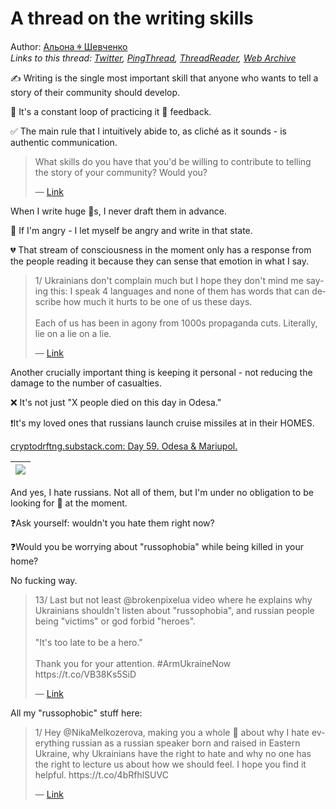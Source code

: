 # A thread on the writing skills

Author: [Альона ꑭ Шевченко](https://twitter.com/cryptodrftng)  
*Links to this thread: [Twitter](https://twitter.com/cryptodrftng/status/1545490922854555648), [PingThread](https://pingthread.com/thread/1545490922854555648), [ThreadReader](https://threadreaderapp.com/thread/1545490922854555648.html), [Web Archive](https://web.archive.org/web/*/https://twitter.com/cryptodrftng/status/1545490922854555648)*

✍️ Writing is the single most important skill that anyone who wants to tell a story of their community should develop.

💌 It's a constant loop of practicing it 🔄 feedback. 

✅ The main rule that I intuitively abide to, as cliché as it sounds - is authentic communication.

<blockquote class="twitter-tweet">
    <p lang="en" dir="ltr">
    What skills do you have that you&#39;d be willing to contribute to telling the story of your community? Would you?<br />
    </p>
    &mdash; <a href="https://twitter.com/JournoDao/status/1545488083130363904">Link</a>
</blockquote>

When I write huge 🧵s, I never draft them in advance. 

🤬 If I'm angry - I let myself be angry and write in that state.

💔 That stream of consciousness in the moment only has a response from the people reading it because they can sense that emotion in what I say.

<blockquote class="twitter-tweet">
    <p lang="en" dir="ltr">
    1/ Ukrainians don&#39;t complain much but I hope they don&#39;t mind me saying this: I speak 4 languages and none of them has words that can describe how much it hurts to be one of us these days. <br />
    <br />
    Each of us has been in agony from 1000s propaganda cuts. Literally, lie on a lie on a lie.<br />
    </p>
    &mdash; <a href="https://twitter.com/cryptodrftng/status/1528100230327160833">Link</a>
</blockquote>

Another crucially important thing is keeping it personal - not reducing the damage to the number of casualties.

❌ It's not just "X people died on this day in Odesa." 

❗️It's my loved ones that russians launch cruise missiles at in their HOMES. 

[cryptodrftng.substack.com: Day 59. Odesa & Mariupol.](https://cryptodrftng.substack.com/p/day-59-odesa-and-mariupol)

| [![](https://pbs.twimg.com/media/FXKw-sCXoAInWKp.jpg)](https://pbs.twimg.com/media/FXKw-sCXoAInWKp.jpg) |
| :-: |

And yes, I hate russians. Not all of them, but I'm under no obligation to be looking for 🦄 at the moment. 

❓Ask yourself: wouldn't you hate them right now?

❓Would you be worrying about "russophobia" while being killed in your home? 

No fucking way.

<blockquote class="twitter-tweet">
    <p lang="en" dir="ltr">
    13/ Last but not least @brokenpixelua video where he explains why Ukrainians shouldn&#39;t listen about &#34;russophobia&#34;, and russian people being &#34;victims&#34; or god forbid &#34;heroes&#34;.<br />
    <br />
    &#34;It&#39;s too late to be a hero.&#34; <br />
    <br />
    Thank you for your attention. #ArmUkraineNow https://t.co/VB38Ks5SiD<br />
    </p>
    &mdash; <a href="https://twitter.com/cryptodrftng/status/1536066419246387202">Link</a>
</blockquote>

All my "russophobic" stuff here:

<blockquote class="twitter-tweet">
    <p lang="en" dir="ltr">
    1/ Hey @NikaMelkozerova, making you a whole 🧵 about why I hate everything russian as a russian speaker born and raised in Eastern Ukraine, why Ukrainians have the right to hate and why no one has the right to lecture us about how we should feel. I hope you find it helpful. https://t.co/4bRfhlSUVC<br />
    </p>
    &mdash; <a href="https://twitter.com/cryptodrftng/status/1536407274956242945">Link</a>
</blockquote>
